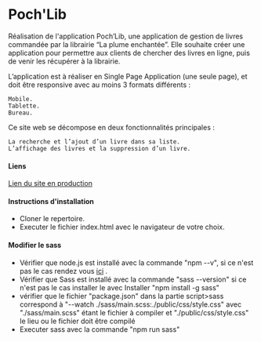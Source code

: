# Poch'Lib

Réalisation de l'application Poch’Lib, une application de gestion de livres commandée par la librairie “La plume enchantée”. 
Elle souhaite créer une application pour permettre aux clients de chercher des livres en ligne, puis de venir les récupérer à la librairie.

L’application est à réaliser en Single Page Application (une seule page), et doit être responsive avec au moins 3 formats différents :

    Mobile.
    Tablette.
    Bureau.

Ce site web se décompose en deux fonctionnalités principales :

    La recherche et l’ajout d’un livre dans sa liste.
    L’affichage des livres et la suppression d’un livre.

#### Liens
[Lien du site en production](https://willyspa.github.io/pochlib/)

#### Instructions d'installation

- Cloner le repertoire.
- Executer le fichier index.html avec le navigateur de votre choix.


#### Modifier le sass

- Vérifier que node.js est installé avec la commande "npm --v", si ce n'est pas le cas rendez vous [ici](https://www.npmjs.com/get-npm) .
- Vérifier que Sass est installé avec la commande "sass --version" si ce n'est pas le cas installer le avec Installer "npm install -g sass"
- vérifier que  le fichier "package.json" dans la partie script>sass correspond à "--watch ./sass/main.scss:./public/css/style.css" avec "./sass/main.scss" étant le fichier à compiler et "./public/css/style.css" le lieu ou le fichier doit être compilé
- Executer sass avec la commande "npm run sass" 
